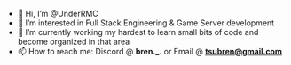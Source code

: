 - 👋 Hi, I’m @UnderRMC
- 👀 I’m interested in Full Stack Engineering & Game Server development
- 🌱 I’m currently working my hardest to learn small bits of code and become organized in that area
- 📫 How to reach me: Discord @ **bren._.** or Email @ **tsubren@gmail.com** 


